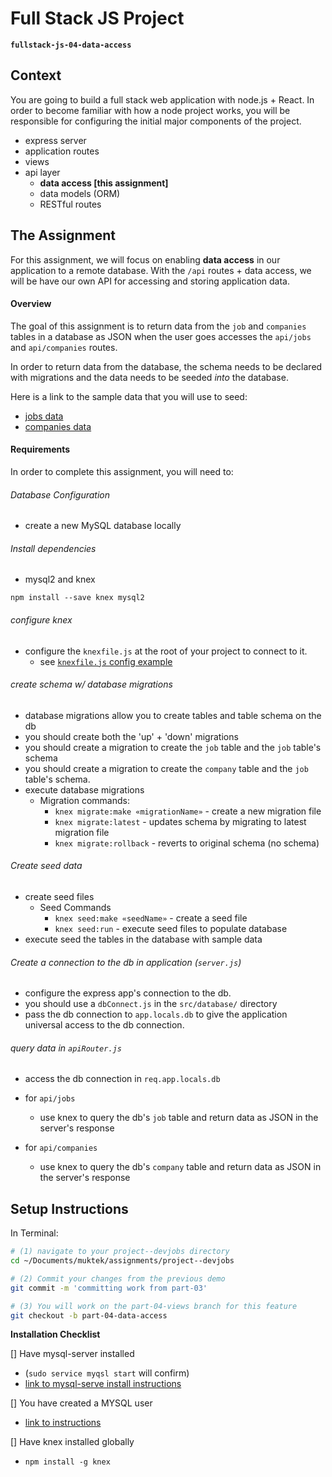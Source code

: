 # Full Stack JS Project
**`fullstack-js-04-data-access`**


## Context
You are going to build a full stack web application with node.js + React. In order to become familiar with how a node project works, you will be responsible for configuring the  initial major components of the project.  

- express server
- application routes
- views
- api layer
  - **data access [this assignment]**
  - data models (ORM)
  - RESTful routes


## The Assignment
For this assignment, we will focus on enabling **data access** in our application to a remote database. With the `/api` routes + data access, we will be have our own API for accessing and storing application data.

####  Overview
The goal of this assignment is to return data from the `job` and `companies` tables in a database as JSON when the user goes accesses the `api/jobs` and `api/companies` routes.  

In order to return data from the database, the schema needs to be declared with migrations and the data needs to be seeded *into* the database.

Here is a link to the sample data that you will use to seed:
  - [jobs data](seeddata/companiesData.js)
  - [companies data](seeddata/companiesData.js)


#### Requirements
In order to complete this assignment, you will need to:


###### Database Configuration
+ create a new MySQL database locally

###### Install dependencies
- mysql2 and knex
```
npm install --save knex mysql2
```

###### configure knex
+ configure the `knexfile.js` at the root of your project to connect to it.
  - see [`knexfile.js` config example](./knexfile.js)

###### create schema w/ database migrations
+ database migrations allow you to create tables and table schema on the db
+ you should create both the 'up' + 'down' migrations
+ you should create a migration to create the `job` table
and the `job` table's schema
+ you should create a migration to create the `company` table and the `job` table's schema.
+ execute database migrations
  - Migration commands:
    - `knex migrate:make «migrationName»` - create a new migration file
    - `knex migrate:latest` - updates schema by migrating to latest migration file
    - `knex migrate:rollback` - reverts to original schema (no schema)


###### Create seed data
+ create seed files
  - Seed Commands
    - `knex seed:make «seedName»` - create a seed file
    - `knex seed:run` - execute seed files to populate database
+ execute seed the tables in the database with sample data

###### Create a connection to the db in application (`server.js`)
+ configure the express app's connection to the db.
+ you should use a `dbConnect.js` in the `src/database/` directory
+ pass the db connection to `app.locals.db` to give the application universal access to the db connection.


###### query data in `apiRouter.js`
+ access the db connection in `req.app.locals.db`
+ for `api/jobs`
  - use knex to query the db's `job` table and return data as JSON in the server's response

+ for `api/companies`
  - use knex to query the db's `company` table and return data as JSON in the server's response




## Setup Instructions

In Terminal:

```sh
# (1) navigate to your project--devjobs directory
cd ~/Documents/muktek/assignments/project--devjobs

# (2) Commit your changes from the previous demo
git commit -m 'committing work from part-03'

# (3) You will work on the part-04-views branch for this feature
git checkout -b part-04-data-access

```

**Installation Checklist**

[] Have mysql-server installed
  - (`sudo service myqsl start` will confirm)
  - [link to mysql-serve install instructions](mysqlserverconfig.md)

[] You have created a MYSQL user
  - [link to instructions](_mysqluserconfig.md)

[] Have knex installed globally
  - `npm install -g knex`
